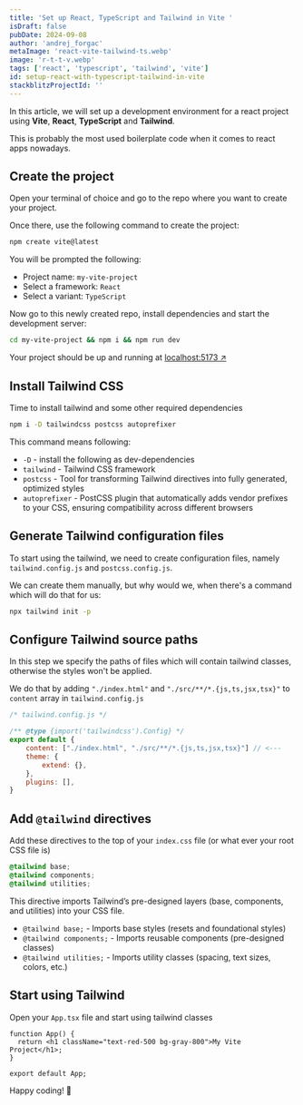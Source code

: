 ```yaml
---
title: 'Set up React, TypeScript and Tailwind in Vite '
isDraft: false
pubDate: 2024-09-08
author: 'andrej_forgac'
metaImage: 'react-vite-tailwind-ts.webp'
image: 'r-t-t-v.webp'
tags: ['react', 'typescript', 'tailwind', 'vite']
id: setup-react-with-typescript-tailwind-in-vite
stackblitzProjectId: ''
---
```


In this article, we will set up a development environment for a react project using <b>Vite</b>, <b>React</b>, <b>TypeScript</b> and <b>Tailwind</b>.

This is probably the most used boilerplate code when it comes to react apps nowadays.

## Create the project

Open your terminal of choice and go to the repo where you want to create your project.

Once there, use the following command to create the project:

```zsh
npm create vite@latest
```

You will be prompted the following:

- Project name: `my-vite-project`
- Select a framework: `React`
- Select a variant: `TypeScript`

Now go to this newly created repo, install dependencies and start the development server:

```zsh
cd my-vite-project && npm i && npm run dev
```

Your project should be up and running at <a href="http://localhost:5173/" target="_blank">localhost:5173 &#8599;</a>

## Install Tailwind CSS

Time to install tailwind and some other required dependencies

```zsh
npm i -D tailwindcss postcss autoprefixer
```

This command means following:

- `-D` - install the following as dev-dependencies
- `tailwind` - Tailwind CSS framework
- `postcss` - Tool for transforming Tailwind directives into fully generated, optimized styles
- `autoprefixer` - PostCSS plugin that automatically adds vendor prefixes to your CSS, ensuring compatibility across different browsers

## Generate Tailwind configuration files

To start using the tailwind, we need to create configuration files, namely `tailwind.config.js` and `postcss.config.js`.

We can create them manually, but why would we, when there's a command which will do that for us:

```zsh
npx tailwind init -p
```

## Configure Tailwind source paths

In this step we specify the paths of files which will contain tailwind classes, otherwise the styles won't be applied.

We do that by adding `"./index.html"` and `"./src/**/*.{js,ts,jsx,tsx}"` to `content` array in `tailwind.config.js`

```js
/* tailwind.config.js */

/** @type {import('tailwindcss').Config} */
export default {
    content: ["./index.html", "./src/**/*.{js,ts,jsx,tsx}"] // <---
    theme: {
        extend: {},
    },
    plugins: [],
}
```

## Add `@tailwind` directives

Add these directives to the top of your `index.css` file (or what ever your root CSS file is)

```css
@tailwind base;
@tailwind components;
@tailwind utilities;
```

This directive imports Tailwind’s pre-designed layers (base, components, and utilities) into your CSS file.

- `@tailwind base;` - Imports base styles (resets and foundational styles)
- `@tailwind components;` - Imports reusable components (pre-designed classes)
- `@tailwind utilities;` - Imports utility classes (spacing, text sizes, colors, etc.)

## Start using Tailwind

Open your `App.tsx` file and start using tailwind classes

```tsx
function App() {
  return <h1 className="text-red-500 bg-gray-800">My Vite Project</h1>;
}

export default App;
```

Happy coding! 🫡